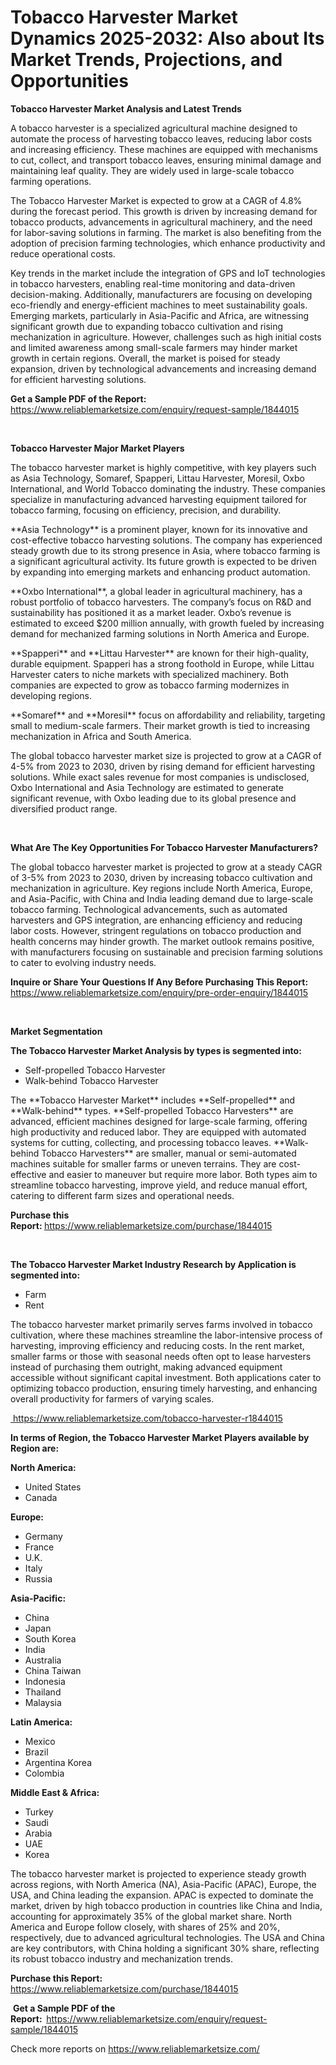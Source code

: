 <p><h1>Tobacco Harvester Market Dynamics 2025-2032: Also about Its Market Trends, Projections, and Opportunities</h1></p><p><strong>Tobacco Harvester Market Analysis and Latest Trends</strong></p>
<p><p>A tobacco harvester is a specialized agricultural machine designed to automate the process of harvesting tobacco leaves, reducing labor costs and increasing efficiency. These machines are equipped with mechanisms to cut, collect, and transport tobacco leaves, ensuring minimal damage and maintaining leaf quality. They are widely used in large-scale tobacco farming operations.</p><p>The Tobacco Harvester Market is expected to grow at a CAGR of 4.8% during the forecast period. This growth is driven by increasing demand for tobacco products, advancements in agricultural machinery, and the need for labor-saving solutions in farming. The market is also benefiting from the adoption of precision farming technologies, which enhance productivity and reduce operational costs.</p><p>Key trends in the market include the integration of GPS and IoT technologies in tobacco harvesters, enabling real-time monitoring and data-driven decision-making. Additionally, manufacturers are focusing on developing eco-friendly and energy-efficient machines to meet sustainability goals. Emerging markets, particularly in Asia-Pacific and Africa, are witnessing significant growth due to expanding tobacco cultivation and rising mechanization in agriculture. However, challenges such as high initial costs and limited awareness among small-scale farmers may hinder market growth in certain regions. Overall, the market is poised for steady expansion, driven by technological advancements and increasing demand for efficient harvesting solutions.</p></p>
<p><strong>Get a Sample PDF of the Report:&nbsp;</strong> <a href="https://www.reliablemarketsize.com/enquiry/request-sample/1844015?utm_campaign=1939&utm_medium=2&utm_source=Github&utm_content=ia&utm_term=21012025&utm_id=tobacco-harvester">https://www.reliablemarketsize.com/enquiry/request-sample/1844015</a></p>
<p>&nbsp;</p>
<p><strong>Tobacco Harvester Major Market Players</strong></p>
<p><p>The tobacco harvester market is highly competitive, with key players such as Asia Technology, Somaref, Spapperi, Littau Harvester, Moresil, Oxbo International, and World Tobacco dominating the industry. These companies specialize in manufacturing advanced harvesting equipment tailored for tobacco farming, focusing on efficiency, precision, and durability.</p><p>**Asia Technology** is a prominent player, known for its innovative and cost-effective tobacco harvesting solutions. The company has experienced steady growth due to its strong presence in Asia, where tobacco farming is a significant agricultural activity. Its future growth is expected to be driven by expanding into emerging markets and enhancing product automation.</p><p>**Oxbo International**, a global leader in agricultural machinery, has a robust portfolio of tobacco harvesters. The company’s focus on R&D and sustainability has positioned it as a market leader. Oxbo’s revenue is estimated to exceed $200 million annually, with growth fueled by increasing demand for mechanized farming solutions in North America and Europe.</p><p>**Spapperi** and **Littau Harvester** are known for their high-quality, durable equipment. Spapperi has a strong foothold in Europe, while Littau Harvester caters to niche markets with specialized machinery. Both companies are expected to grow as tobacco farming modernizes in developing regions.</p><p>**Somaref** and **Moresil** focus on affordability and reliability, targeting small to medium-scale farmers. Their market growth is tied to increasing mechanization in Africa and South America.</p><p>The global tobacco harvester market size is projected to grow at a CAGR of 4-5% from 2023 to 2030, driven by rising demand for efficient harvesting solutions. While exact sales revenue for most companies is undisclosed, Oxbo International and Asia Technology are estimated to generate significant revenue, with Oxbo leading due to its global presence and diversified product range.</p></p>
<p>&nbsp;</p>
<p><strong>What Are The Key Opportunities For Tobacco Harvester Manufacturers?</strong></p>
<p><p>The global tobacco harvester market is projected to grow at a steady CAGR of 3-5% from 2023 to 2030, driven by increasing tobacco cultivation and mechanization in agriculture. Key regions include North America, Europe, and Asia-Pacific, with China and India leading demand due to large-scale tobacco farming. Technological advancements, such as automated harvesters and GPS integration, are enhancing efficiency and reducing labor costs. However, stringent regulations on tobacco production and health concerns may hinder growth. The market outlook remains positive, with manufacturers focusing on sustainable and precision farming solutions to cater to evolving industry needs.</p></p>
<p><strong>Inquire or Share Your Questions If Any Before Purchasing This Report:</strong> <a href="https://www.reliablemarketsize.com/enquiry/pre-order-enquiry/1844015?utm_campaign=1939&utm_medium=2&utm_source=Github&utm_content=ia&utm_term=21012025&utm_id=tobacco-harvester">https://www.reliablemarketsize.com/enquiry/pre-order-enquiry/1844015</a></p>
<p>&nbsp;</p>
<p><strong>Market Segmentation</strong></p>
<p><strong>The Tobacco Harvester Market Analysis by types is segmented into:</strong></p>
<p><ul><li>Self-propelled Tobacco Harvester</li><li>Walk-behind Tobacco Harvester</li></ul></p>
<p><p>The **Tobacco Harvester Market** includes **Self-propelled** and **Walk-behind** types. **Self-propelled Tobacco Harvesters** are advanced, efficient machines designed for large-scale farming, offering high productivity and reduced labor. They are equipped with automated systems for cutting, collecting, and processing tobacco leaves. **Walk-behind Tobacco Harvesters** are smaller, manual or semi-automated machines suitable for smaller farms or uneven terrains. They are cost-effective and easier to maneuver but require more labor. Both types aim to streamline tobacco harvesting, improve yield, and reduce manual effort, catering to different farm sizes and operational needs.</p></p>
<p><strong>Purchase this Report:&nbsp;</strong><a href="https://www.reliablemarketsize.com/purchase/1844015?utm_campaign=1939&utm_medium=2&utm_source=Github&utm_content=ia&utm_term=21012025&utm_id=tobacco-harvester">https://www.reliablemarketsize.com/purchase/1844015</a></p>
<p>&nbsp;</p>
<p><strong>The Tobacco Harvester Market Industry Research by Application is segmented into:</strong></p>
<p><ul><li>Farm</li><li>Rent</li></ul></p>
<p><p>The tobacco harvester market primarily serves farms involved in tobacco cultivation, where these machines streamline the labor-intensive process of harvesting, improving efficiency and reducing costs. In the rent market, smaller farms or those with seasonal needs often opt to lease harvesters instead of purchasing them outright, making advanced equipment accessible without significant capital investment. Both applications cater to optimizing tobacco production, ensuring timely harvesting, and enhancing overall productivity for farmers of varying scales.</p></p>
<p><a href="https://www.reliablemarketsize.com/tobacco-harvester-r1844015?utm_campaign=1939&utm_medium=2&utm_source=Github&utm_content=ia&utm_term=21012025&utm_id=tobacco-harvester">&nbsp;https://www.reliablemarketsize.com/tobacco-harvester-r1844015</a></p>
<p><strong>In terms of Region, the Tobacco Harvester Market Players available by Region are:</strong></p>
<p>
    <p> <strong> North America: </strong>
        <ul>
            <li>United States</li>
            <li>Canada</li>
        </ul>
        </p> 
    <p> <strong> Europe: </strong>
        <ul>
            <li>Germany</li>
            <li>France</li>
            <li>U.K.</li>
            <li>Italy</li>
            <li>Russia</li>
        </ul>
        </p> 
    <p> <strong> Asia-Pacific: </strong>
        <ul>
            <li>China</li>
            <li>Japan</li>
            <li>South Korea</li>
            <li>India</li>
            <li>Australia</li>
            <li>China Taiwan</li>
            <li>Indonesia</li>
            <li>Thailand</li>
            <li>Malaysia</li>
        </ul>
        </p> 
    <p> <strong> Latin America: </strong>
        <ul>
            <li>Mexico</li>
            <li>Brazil</li>
            <li>Argentina Korea</li>
            <li>Colombia</li>
        </ul>
        </p> 
    <p> <strong> Middle East & Africa: </strong>
        <ul>
            <li>Turkey</li>
            <li>Saudi</li>
            <li>Arabia</li>
            <li>UAE</li>
            <li>Korea</li>
        </ul>
    </p>
    </p>
<p><p>The tobacco harvester market is projected to experience steady growth across regions, with North America (NA), Asia-Pacific (APAC), Europe, the USA, and China leading the expansion. APAC is expected to dominate the market, driven by high tobacco production in countries like China and India, accounting for approximately 35% of the global market share. North America and Europe follow closely, with shares of 25% and 20%, respectively, due to advanced agricultural technologies. The USA and China are key contributors, with China holding a significant 30% share, reflecting its robust tobacco industry and mechanization trends.</p></p>
<p><strong>Purchase this Report: </strong><a href="https://www.reliablemarketsize.com/purchase/1844015?utm_campaign=1939&utm_medium=2&utm_source=Github&utm_content=ia&utm_term=21012025&utm_id=tobacco-harvester">https://www.reliablemarketsize.com/purchase/1844015</a></p>
<p>&nbsp;<strong>Get a Sample PDF of the Report:&nbsp;&nbsp;</strong><a href="https://www.reliablemarketsize.com/enquiry/request-sample/1844015?utm_campaign=1939&utm_medium=2&utm_source=Github&utm_content=ia&utm_term=21012025&utm_id=tobacco-harvester">https://www.reliablemarketsize.com/enquiry/request-sample/1844015</a></p>
<p><strong></strong></p>
<p>Check more reports on <a href="https://www.reliablemarketsize.com/?utm_campaign=1939&utm_medium=2&utm_source=Github&utm_content=ia&utm_term=21012025&utm_id=tobacco-harvester">https://www.reliablemarketsize.com/</a></p>